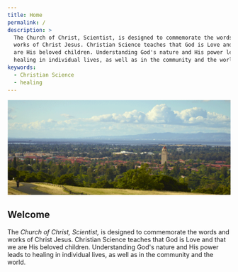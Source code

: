 ```yaml
---
title: Home
permalink: /
description: >
  The Church of Christ, Scientist, is designed to commemorate the words and
  works of Christ Jesus. Christian Science teaches that God is Love and that we
  are His beloved children. Understanding God's nature and His power leads to
  healing in individual lives, as well as in the community and the world.
keywords:
  - Christian Science
  - healing
---
```


<section markdown="1">

<img alt="View of Stanford campus from the hills with the bay in the background" src="/media/stanford-banner.png">

# Welcome

The *Church of Christ, Scientist,* is designed to commemorate the words and works
of Christ Jesus. Christian Science teaches that God is Love and that we are His
beloved children. Understanding God's nature and His power leads to healing in
individual lives, as well as in the community and the world.

</section>
